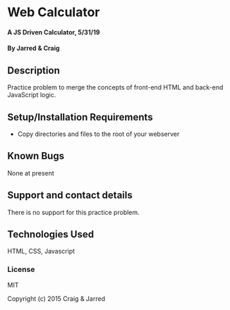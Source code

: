 # Web Calculator

#### A JS Driven Calculator, 5/31/19

#### By Jarred & Craig

## Description

Practice problem to merge the concepts of front-end HTML and back-end JavaScript logic.

## Setup/Installation Requirements

* Copy directories and files to the root of your webserver


## Known Bugs

None at present

## Support and contact details

There is no support for this practice problem.

## Technologies Used

HTML, CSS, Javascript

### License

MIT

Copyright (c) 2015 Craig & Jarred
